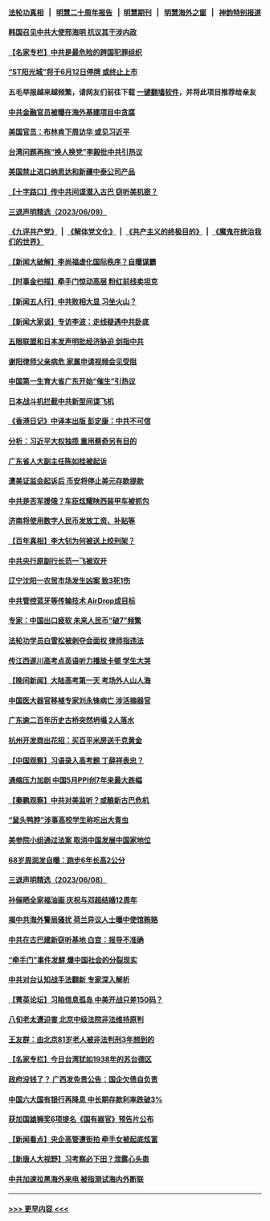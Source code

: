 #### [法轮功真相](https://github.com/gfw-breaker/truth/blob/master/README.md?t=0) &nbsp;&nbsp;|&nbsp;&nbsp; [明慧二十周年报告](https://github.com/gfw-breaker/mh-reports/blob/master/README.md?t=0) &nbsp;&nbsp;|&nbsp;&nbsp;[明慧期刊](https://github.com/gfw-breaker/mh-qikan) &nbsp;&nbsp;|&nbsp;&nbsp; [明慧海外之窗](https://github.com/gfw-breaker/mh-news/blob/master/README.md?t=0) &nbsp;&nbsp;|&nbsp;&nbsp; [神韵特别报道](https://github.com/gfw-breaker/mh-news/blob/master/shenyun.md?t=0)
#### [韩国召见中共大使邢海明 抗议其干涉内政](../pages/nsc413/n14013427.md?t=06100643) 
#### [【名家专栏】中共是最危险的跨国犯罪组织](../pages/nsc413/n14012435.md?t=06100643) 
#### [“ST阳光城”将于6月12日停牌 或终止上市](../pages/nsc413/n14013378.md?t=06100643) 
#### 五毛举报越来越频繁，请网友们前往下载 [一键翻墙软件](https://github.com/gfw-breaker/ssr-accounts)，并将此项目推荐给亲友
#### [中共金融官员被曝在海外基建项目中贪腐](../pages/nsc413/n14013346.md?t=06100643) 
#### [美国官员：布林肯下周访华 或见习近平](../pages/nsc413/n14013392.md?t=06100643) 
#### [台湾问题再拖“换人换党”李毅批中共引热议](../pages/nsc413/n14013312.md?t=06100643) 
#### [美国禁止进口纳思达和新疆中泰公司产品](../pages/nsc413/n14013388.md?t=06100643) 
#### [【十字路口】传中共间谍潜入古巴 窃听美机密？](../pages/nsc413/n14013251.md?t=06100643) 
#### [三退声明精选（2023/06/09）](../pages/nsc413/n14013374.md?t=06100643) 
#### [《九评共产党》](https://github.com/begood0513/9ping.md/blob/master/README.md) &nbsp;|&nbsp; [《解体党文化》](../../../../jtdwh.md/blob/master/README.md)  &nbsp;|&nbsp; [《共产主义的终极目的》](../../../../gczydzjmd.md/blob/master/README.md) &nbsp;|&nbsp; [《魔鬼在统治我们的世界》](../../../../mgztzwmdsj.md/blob/master/README.md) 
#### [【新闻大破解】李尚福虚化国际秩序？自曝谋霸](../pages/nsc413/n14013214.md?t=06100643) 
#### [【时事金扫描】牵手门惊动高层 粉红前线卖坦克](../pages/nsc413/n14012807.md?t=06100643) 
#### [【新闻五人行】中共败相大显 习坐火山？](../pages/nsc413/n14013320.md?t=06100643) 
#### [【新闻大家谈】专访李波：走线疑遇中共卧底](../pages/nsc413/n14013229.md?t=06100643) 
#### [五眼联盟和日本发声明批经济胁迫 剑指中共](../pages/nsc413/n14013308.md?t=06100643) 
#### [谢阳律师父亲病危 家属申请视频会见受阻](../pages/nsc413/n14013006.md?t=06100643) 
#### [中国第一生育大省广东开始“催生”引热议](../pages/nsc413/n14012641.md?t=06100643) 
#### [日本战斗机拦截中共新型间谍飞机](../pages/nsc413/n14013187.md?t=06100643) 
#### [《香港日记》中译本出版 彭定康：中共不可信](../pages/nsc413/n14012512.md?t=06100643) 
#### [分析：习近平大权独揽 重用蔡奇另有目的](../pages/nsc413/n14013125.md?t=06100643) 
#### [广东省人大副主任陈如桂被起诉](../pages/nsc413/n14013157.md?t=06100643) 
#### [遭美证监会起诉后 币安将停止美元存款提款](../pages/nsc413/n14013219.md?t=06100643) 
#### [中共是否军援俄？车臣炫耀陕西装甲车被抓包](../pages/nsc413/n14013189.md?t=06100643) 
#### [济南将使用数字人民币发放工资、补贴等](../pages/nsc413/n14013181.md?t=06100643) 
#### [【百年真相】李大钊为何被送上绞刑架？](../pages/nsc413/n14011842.md?t=06100643) 
#### [中共央行原副行长范一飞被双开](../pages/nsc413/n14013175.md?t=06100643) 
#### [辽宁沈阳一农贸市场发生凶案 致3死1伤](../pages/nsc413/n14013055.md?t=06100643) 
#### [中共管控蓝牙等传输技术 AirDrop成目标](../pages/nsc413/n14013101.md?t=06100643) 
#### [专家：中国出口疲软 未来人民币“破7”频繁](../pages/nsc413/n14013081.md?t=06100643) 
#### [法轮功学员白雪松被剥夺会面权 律师指违法](../pages/nsc413/n14012545.md?t=06100643) 
#### [传江西遂川高考点英语听力播放卡顿 学生大哭](../pages/nsc413/n14013056.md?t=06100643) 
#### [【晚间新闻】大陆高考第一天 考场外人山人海](../pages/nsc413/n14013070.md?t=06100643) 
#### [中国医大器官移植专家刘永锋病亡 涉活摘器官](../pages/nsc413/n14012776.md?t=06100643) 
#### [广东逾二百年历史古桥突然坍塌 2人落水](../pages/nsc413/n14012833.md?t=06100643) 
#### [杭州开发商出花招：买百平米房送千克黄金](../pages/nsc413/n14012918.md?t=06100643) 
#### [【中国观察】习语录入高考题 丁薛祥表忠？](../pages/nsc413/n14012848.md?t=06100643) 
#### [通缩压力加剧 中国5月PPI创7年来最大跌幅](../pages/nsc413/n14012933.md?t=06100643) 
#### [【秦鹏观察】中共对美监听？或酿新古巴危机](../pages/nsc413/n14012690.md?t=06100643) 
#### [“鼠头鸭脖”涉事高校学生称吃出大青虫](../pages/nsc413/n14012823.md?t=06100643) 
#### [美参院小组通过法案 取消中国发展中国家地位](../pages/nsc413/n14012741.md?t=06100643) 
#### [68岁周润发自曝：跑步6年长高2公分](../pages/nsc413/n14012729.md?t=06100643) 
#### [三退声明精选（2023/06/08）](../pages/nsc413/n14012771.md?t=06100643) 
#### [孙俪晒全家福油画 庆祝与邓超结婚12周年](../pages/nsc413/n14012618.md?t=06100643) 
#### [揭中共海外警局骚扰 荷兰异议人士曝中使馆贿赂](../pages/nsc413/n14012570.md?t=06100643) 
#### [中共在古巴建新窃听基地 白宫：报导不准确](../pages/nsc413/n14012551.md?t=06100643) 
#### [“牵手门”事件发酵 爆中国社会的分裂现实](../pages/nsc413/n14011898.md?t=06100643) 
#### [中共对台认知战手法翻新 专家深入解析](../pages/nsc413/n14011845.md?t=06100643) 
#### [【菁英论坛】习陷信息孤岛 中美开战只差150码？](../pages/nsc413/n14012675.md?t=06100643) 
#### [八旬老太遭迫害 北京中级法院非法维持原判](../pages/nsc413/n14011579.md?t=06100643) 
#### [王友群：由北京81岁老人被非法判刑3年想到的](../pages/nsc413/n14012647.md?t=06100643) 
#### [【名家专栏】今日台湾犹如1938年的苏台德区](../pages/nsc413/n14011699.md?t=06100643) 
#### [政府没钱了？ 广西发免责公告：国企欠债自负责](../pages/nsc413/n14012596.md?t=06100643) 
#### [中国六大国有银行再降息 中长期存款利率跌破3%](../pages/nsc413/n14012514.md?t=06100643) 
#### [获加国雄狮奖6项提名《国有器官》预告片公布](../pages/nsc413/n14012594.md?t=06100643) 
#### [【新闻看点】央企高管遭街拍 牵手女被起底炫富](../pages/nsc413/n14012548.md?t=06100643) 
#### [【新唐人大视野】习考察必下田？泄露心头患](../pages/nsc413/n14012503.md?t=06100643) 
#### [中共加速拉黑海外来电 被指测试海内外断联](../pages/nsc413/n14012543.md?t=06100643) 

----
#### [ >>> 更早内容 <<< ](../indexes/nsc413-earlier.md)
